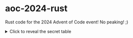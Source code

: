 # aoc-2024-rust

Rust code for the 2024 Advent of Code event! No peaking! ;)

<details>
  <summary>Click to reveal the secret table</summary>
  <br>
  
  | Day | Part 1 | Part 2 |
  | --- | :----: | :----: |
  |  1  |   2    |   2    |

</details>
